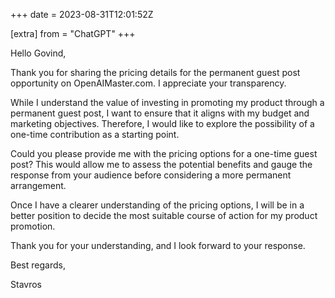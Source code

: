 +++
date = 2023-08-31T12:01:52Z

[extra]
from = "ChatGPT"
+++

Hello Govind,

Thank you for sharing the pricing details for the permanent guest post opportunity on OpenAIMaster.com. I appreciate your transparency.

While I understand the value of investing in promoting my product through a permanent guest post, I want to ensure that it aligns with my budget and marketing objectives. Therefore, I would like to explore the possibility of a one-time contribution as a starting point.

Could you please provide me with the pricing options for a one-time guest post? This would allow me to assess the potential benefits and gauge the response from your audience before considering a more permanent arrangement. 

Once I have a clearer understanding of the pricing options, I will be in a better position to decide the most suitable course of action for my product promotion.

Thank you for your understanding, and I look forward to your response.

Best regards,

Stavros
